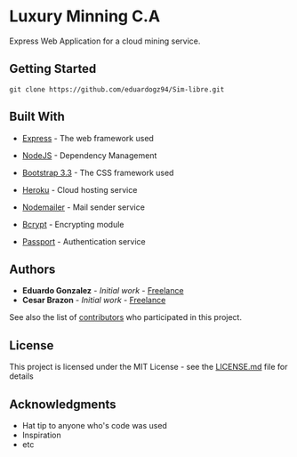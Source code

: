 # Luxury Minning C.A

Express Web Application for a cloud mining service.

## Getting Started

```
git clone https://github.com/eduardogz94/Sim-libre.git
```

## Built With

* [Express](https://expressjs.com/en/api.html) - The web framework used
* [NodeJS](https://github.com/nodejs/node) - Dependency Management
* [Bootstrap 3.3](http://getbootstrap.com/docs/3.3/) - The CSS framework used

* [Heroku](https://heroku.com/) - Cloud hosting service

* [Nodemailer](https://github.com/nodemailer/nodemailer) - Mail sender service
* [Bcrypt](https://github.com/kelektiv/node.bcrypt.js/) - Encrypting module
* [Passport](https://github.com/jaredhanson/passport-github) - Authentication service

## Authors

* **Eduardo Gonzalez** - *Initial work* - [Freelance](https://github.com/eduardogz94)
* **Cesar Brazon** - *Initial work* - [Freelance](https://github.com/cbrzn)

See also the list of [contributors](https://github.com/your/project/contributors) who participated in this project.

## License

This project is licensed under the MIT License - see the [LICENSE.md](LICENSE.md) file for details

## Acknowledgments

* Hat tip to anyone who's code was used
* Inspiration
* etc

